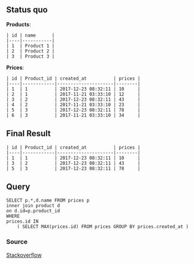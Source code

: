## Status quo

**Products**:

	| id | name      |
	|----|-----------|
	| 1  | Product 1 |
	| 2  | Product 2 |
	| 3  | Product 3 |

**Prices**:

	| id | Product_id | created_at          | prices |
	|----|------------|---------------------|--------|
	| 1  | 1          | 2017-12-23 08:32:11 | 10     |
	| 2  | 1          | 2017-11-21 03:33:10 | 12     |
	| 3  | 2          | 2017-12-23 08:32:11 | 43     |
	| 4  | 2          | 2017-11-21 03:33:10 | 23     |
	| 5  | 3          | 2017-12-23 08:32:11 | 78     |
	| 6  | 3          | 2017-11-21 03:33:10 | 34     |

## Final Result

	| id | Product_id | created_at          | prices |
	|----|------------|---------------------|--------|
	| 1  | 1          | 2017-12-23 08:32:11 | 10     |
	| 3  | 2          | 2017-12-23 08:32:11 | 43     |
	| 5  | 3          | 2017-12-23 08:32:11 | 78     |

## Query

```
SELECT p.*,d.name FROM prices p
inner join product d 
on d.id=p.product_id
WHERE 
prices.id IN 
    ( SELECT MAX(prices.id) FROM prices GROUP BY prices.created_at ) 
```

### Source
[Stackoverflow](https://stackoverflow.com/questions/47951500/combine-latest-records-with-table)

